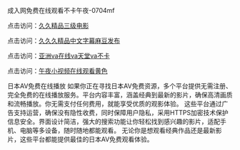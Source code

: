 成入网免费在线观看不卡午夜-0704mf

点击访问：<a href="https://gfd-5xg.pages.dev/">久久精品三级电影</a>

点击访问：<a href="https://fdhf-454.pages.dev/">久久久精品中文字幕麻豆发布</a>

点击访问：<a href="https://bered.pages.dev/">亚洲va在线va天堂va不卡</a>

点击访问：<a href="https://rtj-3zo.pages.dev/">午夜小视频在线观看黄色</a>

日本AV免费在线播放
如果你正在寻找日本AV免费资源，多个平台提供无需注册、完全免费的在线播放服务。平台内容丰富，涵盖经典到最新的影片，确保高清画质和流畅播放。你无需支付任何费用，就能享受优质的观影体验。
这些平台通过广告支持运营，确保没有隐性收费，同时保障用户隐私，采用HTTPS加密技术保护信息安全。界面设计简洁，强大的搜索功能让你轻松找到感兴趣的影片，适配手机、电脑等多设备，随时随地都能观看。
无论你是想观看经典作品还是最新影片，这些平台都能提供最佳的日本AV免费观看体验。

<span style="display:none;">[Canonical link](）</span>



